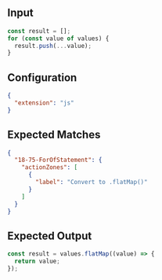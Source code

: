 
## Input
```javascript input
const result = [];
for (const value of values) {
  result.push(...value);
}
```

## Configuration
```json configuration
{
  "extension": "js"
}
```

## Expected Matches
```json expected matches
{
  "18-75-ForOfStatement": {
    "actionZones": [
      {
        "label": "Convert to .flatMap()"
      }
    ]
  }
}
```

## Expected Output
```javascript expected output
const result = values.flatMap((value) => {
  return value;
});
```
